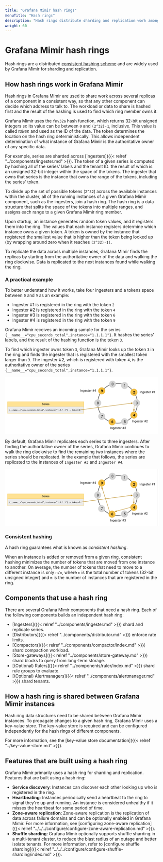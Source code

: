 ```yaml
---
title: "Grafana Mimir hash rings"
menuTitle: "Hash rings"
description: "Hash rings distribute sharding and replication work among Grafana Mimir components."
weight: 60
---
```


# Grafana Mimir hash rings

Hash rings are a distributed [consistent hashing scheme](https://en.wikipedia.org/wiki/Consistent_hashing) and are widely used by Grafana Mimir for sharding and replication.

## How hash rings work in Grafana Mimir

Hash rings in Grafana Mimir are used to share work across several replicas of a component in a consistent way, so that any other component can decide which address to talk to.
The workload or data to share is hashed first and the result of the hashing is used to find which ring member owns it.

Grafana Mimir uses the `fnv32a` hash function, which returns 32-bit unsigned integers so its value can be between `0` and `(2^32)-1`, inclusive.
This value is called _token_ and used as the ID of the data.
The token determines the location on the hash ring deterministically.
This allows independent determination of what instance of Grafana Mimir is the authoritative owner of any specific data.

For example, series are sharded across [ingesters]({{< relref "../components/ingester.md" >}}).
The token of a given series is computed by hashing all of the series’ labels and the tenant ID: the result of which is an unsigned 32-bit integer within the space of the tokens.
The ingester that owns that series is the instance that owns the range of the tokens, including the series' token.

To divide up the set of possible tokens (`2^32`) across the available instances within the cluster, all of the running instances of a given Grafana Mimir component, such as the ingesters, join a hash ring.
The hash ring is a data structure that splits the space of the tokens into multiple ranges, and assigns each range to a given Grafana Mimir ring member.

Upon startup, an instance generates random token values, and it registers them into the ring.
The values that each instance registers determine which instance owns a given token.
A token is owned by the instance that registered the smallest value that is higher than the token being looked up (by wrapping around zero when it reaches `(2^32)-1)`.

To replicate the data across multiple instances, Grafana Mimir finds the replicas by starting from the authoritative owner of the data and walking the ring clockwise.
Data is replicated to the next instances found while walking the ring.

### A practical example

To better understand how it works, take four ingesters and a tokens space between `0` and `9` as an example:

- Ingester #1 is registered in the ring with the token `2`
- Ingester #2 is registered in the ring with the token `4`
- Ingester #3 is registered in the ring with the token `6`
- Ingester #4 is registered in the ring with the token `9`

Grafana Mimir receives an incoming sample for the series `{__name__="cpu_seconds_total",instance="1.1.1.1"}`.
It hashes the series’ labels, and the result of the hashing function is the token `3`.

To find which ingester owns token `3`, Grafana Mimir looks up the token `3` in the ring and finds the ingester that is registered with the smallest token larger than `3`.
The ingester #2, which is registered with token `4`, is the authoritative owner of the series `{__name__="cpu_seconds_total",instance="1.1.1.1"}`.

[//]: # "Diagram source at https://docs.google.com/presentation/d/1bHp8_zcoWCYoNU2AhO2lSagQyuIrghkCncViSqn14cU/edit"

![Hash ring without replication](hash-ring-without-replication.png)

By default, Grafana Mimir replicates each series to three ingesters.
After finding the authoritative owner of the series, Grafana Mimir continues to walk the ring clockwise to find the remaining two instances where the series should be replicated.
In the example that follows, the series are replicated to the instances of `Ingester #3` and `Ingester #4`.

![Hash ring with replication](hash-ring-with-replication.png)

[//]: # "Diagram source at https://docs.google.com/presentation/d/1bHp8_zcoWCYoNU2AhO2lSagQyuIrghkCncViSqn14cU/edit"

### Consistent hashing

A hash ring guarantees what is known as _consistent hashing_.

When an instance is added or removed from a given ring, consistent hashing minimizes the number of tokens that are moved from one instance to another.
On average, the number of tokens that need to move to a different instance is only `n/m`, where `n` is the total number of tokens (32-bit unsigned integer) and `m` is the number of instances that are registered in the ring.

## Components that use a hash ring

There are several Grafana Mimir components that need a hash ring.
Each of the following components builds an independent hash ring:

- [Ingesters]({{< relref "../components/ingester.md" >}}) shard and replicate series.
- [Distributors]({{< relref "../components/distributor.md" >}}) enforce rate limits.
- [Compactors]({{< relref "../components/compactor/index.md" >}}) shard compaction workload.
- [Store-gateways]({{< relref "../components/store-gateway.md" >}}) shard blocks to query from long-term storage.
- [(Optional) Rulers]({{< relref "../components/ruler/index.md" >}}) shard rule groups to evaluate.
- [(Optional) Alertmanagers]({{< relref "../components/alertmanager.md" >}}) shard tenants.

## How a hash ring is shared between Grafana Mimir instances

Hash ring data structures need to be shared between Grafana Mimir instances.
To propagate changes to a given hash ring, Grafana Mimir uses a key-value store.
The key-value store is required and can be configured independently for the hash rings of different components.

For more information, see the [key-value store documentation]({{< relref "../key-value-store.md" >}}).

## Features that are built using a hash ring

Grafana Mimir primarily uses a hash ring for sharding and replication.
Features that are built using a hash ring:

- **Service discovery**: Instances can discover each other looking up who is registered in the ring.
- **Heartbeating**: Instances periodically send a heartbeat to the ring to signal they're up and running. An instance is considered unhealthy if it misses the heartbeat for some period of time.
- **Zone-aware replication**: Zone-aware replication is the replication of data across failure domains and can be optionally enabled in Grafana Mimir. For more information, see [configuring zone-aware replication]({{< relref "../../../configure/configure-zone-aware-replication.md" >}}).
- **Shuffle sharding**: Grafana Mimir optionally supports shuffle sharding in a multi-tenant cluster, to reduce the blast radius of an outage and better isolate tenants. For more information, refer to [configure shuffle sharding]({{< relref "../../../configure/configure-shuffle-sharding/index.md" >}}).
